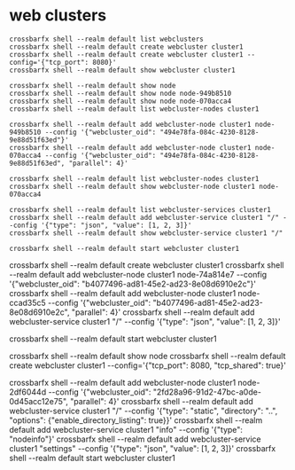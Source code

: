 # web clusters

```console
crossbarfx shell --realm default list webclusters
crossbarfx shell --realm default create webcluster cluster1
crossbarfx shell --realm default create webcluster cluster1 --config='{"tcp_port": 8080}'
crossbarfx shell --realm default show webcluster cluster1

crossbarfx shell --realm default show node
crossbarfx shell --realm default show node node-949b8510
crossbarfx shell --realm default show node node-070acca4
crossbarfx shell --realm default list webcluster-nodes cluster1

crossbarfx shell --realm default add webcluster-node cluster1 node-949b8510 --config '{"webcluster_oid": "494e78fa-084c-4230-8128-9e88d51f63ed"}'
crossbarfx shell --realm default add webcluster-node cluster1 node-070acca4 --config '{"webcluster_oid": "494e78fa-084c-4230-8128-9e88d51f63ed", "parallel": 4}'

crossbarfx shell --realm default list webcluster-nodes cluster1
crossbarfx shell --realm default show webcluster-node cluster1 node-070acca4

crossbarfx shell --realm default list webcluster-services cluster1
crossbarfx shell --realm default add webcluster-service cluster1 "/" --config '{"type": "json", "value": [1, 2, 3]}'
crossbarfx shell --realm default show webcluster-service cluster1 "/"

crossbarfx shell --realm default start webcluster cluster1
```


crossbarfx shell --realm default create webcluster cluster1
crossbarfx shell --realm default add webcluster-node cluster1 node-74a814e7 --config '{"webcluster_oid": "b4077496-ad81-45e2-ad23-8e08d6910e2c"}'
crossbarfx shell --realm default add webcluster-node cluster1 node-ccad35c5 --config '{"webcluster_oid": "b4077496-ad81-45e2-ad23-8e08d6910e2c", "parallel": 4}'
crossbarfx shell --realm default add webcluster-service cluster1 "/" --config '{"type": "json", "value": [1, 2, 3]}'

crossbarfx shell --realm default start webcluster cluster1


crossbarfx shell --realm default show node
crossbarfx shell --realm default create webcluster cluster1 --config='{"tcp_port": 8080, "tcp_shared": true}'

crossbarfx shell --realm default add webcluster-node cluster1 node-2df6044d --config '{"webcluster_oid": "2fd28a96-91d2-47bc-a0de-0d45acc12e75", "parallel": 4}'
crossbarfx shell --realm default add webcluster-service cluster1 "/" --config '{"type": "static", "directory": "..", "options": {"enable_directory_listing": true}}'
crossbarfx shell --realm default add webcluster-service cluster1 "info" --config '{"type": "nodeinfo"}'
crossbarfx shell --realm default add webcluster-service cluster1 "settings" --config '{"type": "json", "value": [1, 2, 3]}'
crossbarfx shell --realm default start webcluster cluster1
